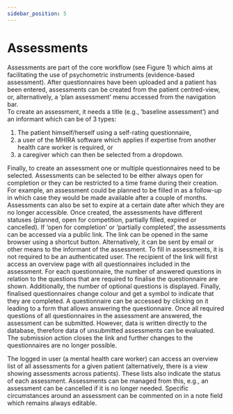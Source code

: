 ```yaml
---
sidebar_position: 5
---
```


# Assessments

Assessments are part of the core workflow (see Figure 1) which aims at facilitating the use of psychometric instruments (evidence-based assessment). After questionnaires have been uploaded and a patient has been entered, assessments can be created from the patient centred-view, or, alternatively, a ‘plan assessment’ menu accessed from the navigation bar.   
To create an assessment, it needs a title (e.g., ‘baseline assessment’) and an informant which can be of 3 types:
1) The patient himself/herself using a self-rating questionnaire,
2) a user of the MHIRA software which applies if expertise from another health care worker is required, or
3) a caregiver which can then be selected from a dropdown. 

Finally, to create an assessment one or multiple questionnaires need to be selected. Assessments can be selected to be either always open for completion or they can be restricted to a time frame during their creation. For example, an assessment could be planned to be filled in as a follow-up in which case they would be made available after a couple of months. Assessments can also be set to expire at a certain date after which they are no longer accessible. Once created, the assessments have different statuses (planned, open for competition, partially filled, expired or cancelled). If ‘open for completion’ or ‘partially completed’, the assessments can be accessed via a public link. The link can be opened in the same browser using a shortcut button. Alternatively, it can be sent by email or other means to the informant of the assessment.
To fill in assessments, it is not required to be an authenticated user. The recipient of the link will first access an overview page with all questionnaires included in the assessment. For each questionnaire, the number of answered questions in relation to the questions that are required to finalise the questionnaire are shown. Additionally, the number of optional questions is displayed. Finally, finalised questionnaires change colour and get a symbol to indicate that they are completed. A questionnaire can be accessed by clicking on it leading to a form that allows answering the questionnaire. Once all required questions of all questionnaires in the assessment are answered, the assessment can be submitted. However, data is written directly to the database, therefore data of unsubmitted assessments can be evaluated. The submission action closes the link and further changes to the questionnaires are no longer possible. 

The logged in user (a mental health care worker) can access an overview list of all assessments for a given patient (alternatively, there is a view showing assessments across patients). These lists also indicate the status of each assessment. Assessments can be managed from this, e.g., an assessment can be cancelled if it is no longer needed. Specific circumstances around an assessment can be commented on in a note field which remains always editable.   





